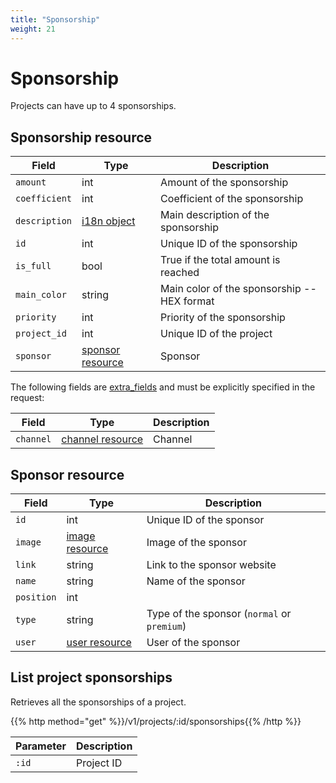 ```yaml
---
title: "Sponsorship"
weight: 21
---
```


# Sponsorship

Projects can have up to 4 sponsorships.

## Sponsorship resource

| Field         | Type                                  | Description                                 |
| ------------- | ------------------------------------- | ------------------------------------------- |
| `amount`      | int                                   | Amount of the sponsorship                   |
| `coefficient` | int                                   | Coefficient of the sponsorship              |
| `description` | [i18n object](#i18n)                  | Main description of the sponsorship         |
| `id`          | int                                   | Unique ID of the sponsorship                |
| `is_full`     | bool                                  | True if the total amount is reached         |
| `main_color`  | string                                | Main color of the sponsorship -- HEX format |
| `priority`    | int                                   | Priority of the sponsorship                 |
| `project_id`  | int                                   | Unique ID of the project                    |
| `sponsor`     | [sponsor resource](#sponsor-resource) | Sponsor                                     |

The following fields are [extra_fields](#extra-fields) and must be explicitly specified in the request:

| Field     | Type                                  | Description |
| --------- | ------------------------------------- | ----------- |
| `channel` | [channel resource](#channel-resource) | Channel     |

## Sponsor resource

| Field      | Type                     | Description                                 |
| ---------- | ------------------------ | ------------------------------------------- |
| `id`       | int                      | Unique ID of the sponsor                    |
| `image`    | [image resource](#image) | Image of the sponsor                        |
| `link`     | string                   | Link to the sponsor website                 |
| `name`     | string                   | Name of the sponsor                         |
| `position` | int                      |                                             |
| `type`     | string                   | Type of the sponsor (`normal` or `premium`) |
| `user`     | [user resource](#user)   | User of the sponsor                         |


## List project sponsorships

Retrieves all the sponsorships of a project.

{{% http method="get" %}}/v1/projects/:id/sponsorships{{% /http %}}

| Parameter | Description |
| --------- | ----------- |
| `:id`     | Project ID  |
